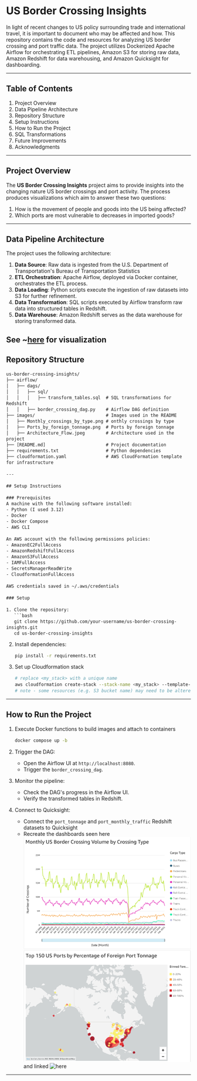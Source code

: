 # US Border Crossing Insights

In light of recent changes to US policy surrounding trade and international travel, it is important to document who may be affected and how. This repository contains the code and resources for analyzing US border crossing and port traffic data. The project utilizes Dockerized Apache Airflow for orchestrating ETL pipelines, Amazon S3 for storing raw data, Amazon Redshift for data warehousing, and Amazon Quicksight for dashboarding.

---

## Table of Contents

1. Project Overview
2. Data Pipeline Architecture
3. Repository Structure
4. Setup Instructions
5. How to Run the Project
6. SQL Transformations
7. Future Improvements
8. Acknowledgments

---

## Project Overview

The **US Border Crossing Insights** project aims to provide insights into the changing nature US border crossings and port activity. The process produces visualizations which aim to answer these two questions:
1. How is the movement of people and goods into the US being affected?
2. Which ports are most vulnerable to decreases in imported goods?

---

## Data Pipeline Architecture

The project uses the following architecture:

1. **Data Source**: Raw data is ingested from the U.S. Department of Transportation's Bureau of Transportation Statistics
2. **ETL Orchestration**: Apache Airflow, deployed via Docker container, orchestrates the ETL process.
3. **Data Loading**: Python scripts execute the ingestion of raw datasets into S3 for further refinement.
4. **Data Transformation**: SQL scripts executed by Airflow transform raw data into structured tables in Redshift.
5. **Data Warehouse**: Amazon Redshift serves as the data warehouse for storing transformed data.

See ~[here](./images/Architecture_Flow.jpeg) for visualization
---

## Repository Structure

```plaintext
us-border-crossing-insights/
├── airflow/
│   ├── dags/
│   │   ├── sql/
│   │   │   ├── transform_tables.sql  # SQL transformations for Redshift
│   │   ├── border_crossing_dag.py    # Airflow DAG definition
├── images/                           # Images used in the README
│   ├── Monthly_crossings_by_type.png # onthly crossings by type
│   ├── Ports_by_foreign_tonnage.png  # Ports by foreign tonnage
│   ├── Architecture_Flow.jpeg        # Architecture used in the project
├── [README.md]                       # Project documentation
├── requirements.txt                  # Python dependencies
├── cloudformation.yaml               # AWS CloudFormation template for infrastructure

---

## Setup Instructions

### Prerequisites
A machine with the following software installed:
- Python (I used 3.12)
- Docker
- Docker Compose
- AWS CLI

An AWS account with the following permissions policies:
- AmazonEC2FullAccess
- AmazonRedshiftFullAccess
- AmazonS3FullAccess
- IAMFullAccess
- SecretsManagerReadWrite
- CloudformationFullAccess

AWS credentials saved in ~/.aws/credentials

### Setup

1. Clone the repository:
   ```bash
   git clone https://github.com/your-username/us-border-crossing-insights.git
   cd us-border-crossing-insights
   ```

2. Install dependencies:
   ```bash
   pip install -r requirements.txt
   ```

3. Set up Cloudformation stack
   ```bash
   # replace <my_stack> with a unique name
   aws cloudformation create-stack --stack-name <my_stack> --template-body file://cloudformation.yaml 
   # note - some resources (e.g. S3 bucket name) may need to be altered to ensure uniqueness
   ```

---

## How to Run the Project

1. Execute Docker functions to build images and attach to containers
   ```bash
   docker compose up -b
   ```

2. Trigger the DAG:
   - Open the Airflow UI at `http://localhost:8080`.
   - Trigger the `border_crossing_dag`.

3. Monitor the pipeline:
   - Check the DAG's progress in the Airflow UI.
   - Verify the transformed tables in Redshift.

4. Connect to Quicksight:
    - Connect the `port_tonnage` and `port_monthly_traffic` Redshift datasets to Quicksight 
    - Recreate the dashboards seen here
    ![Monthly Crossings](./images/Monthly_crossings_by_type.png) ![Import Ports](./images/Ports_by_foreign_tonnage.png)
    and linked ![here](https://us-east-1.quicksight.aws.amazon.com/sn/account/zoomcamp/dashboards/165e08b2-de82-427f-9727-b2676695d19a/sheets/165e08b2-de82-427f-9727-b2676695d19a_b703f637-e760-43c3-97c6-49a14d254452)

---
